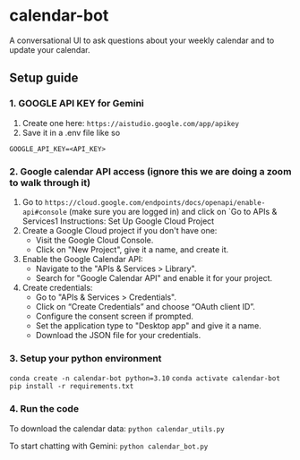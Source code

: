 # calendar-bot
A conversational UI to ask questions about your weekly calendar and to update your calendar.

## Setup guide

### 1. GOOGLE API KEY for Gemini
1. Create one here: `https://aistudio.google.com/app/apikey`
2. Save it in a .env file like so
```
GOOGLE_API_KEY=<API_KEY>
```

### 2. Google calendar API access (ignore this we are doing a zoom to walk through it)
1. Go to `https://cloud.google.com/endpoints/docs/openapi/enable-api#console` (make sure you are logged in) and click on `Go to APIs & Services1
 Instructions: Set Up Google Cloud Project
2. Create a Google Cloud project if you don't have one:
    - Visit the Google Cloud Console.
    - Click on "New Project", give it a name, and create it.
3. Enable the Google Calendar API:
    - Navigate to the "APIs & Services > Library".
    - Search for "Google Calendar API" and enable it for your project.
4. Create credentials:
    - Go to "APIs & Services > Credentials".
    - Click on “Create Credentials” and choose “OAuth client ID”.
    - Configure the consent screen if prompted.
    - Set the application type to "Desktop app" and give it a name.
    - Download the JSON file for your credentials.
<!-- 2. Select your project linked to the Gemini credits. If you do not have a project, create a project:
    First go to the dropdown menu to select projects
    ![alt text](assets/google_cloud_select_project.png)
    ![alt text](assets/google_cloud_create_project2.png)
    Here is an example, with project `test-project`. No need to select an organization. Click create.
    ![alt text](assets/google_cloud_create_project3.png)
If you do have a project, select it.
3. Click on `+ ENABLE APIS AND SERVICES` near the top of the screen
    ![alt text](assets/Enable_API.png)
    ![alt text](assets/search_calendar.png)
4. Once you are on the Google Calendar API page for your project, you need to create credentials for that API
    Click MANAGE
    ![alt text](assets/google_calendar_api.png)
    Click CREDENTIALS and then + CREATE CREDENTIALS
    ![alt text](assets/credentials.png)
    Select OAuth client ID (required user to authenticate so that your app can access the google calendar user's data).
    For Application type, select Desktop app. Choose whatever name you want. Click create. Download the JSON in the popup menu. -->


### 3. Setup your python environment
`conda create -n calendar-bot python=3.10`
`conda activate calendar-bot`
`pip install -r requirements.txt`


### 4. Run the code
To download the calendar data:
`python calendar_utils.py`

To start chatting with Gemini:
`python calendar_bot.py`




